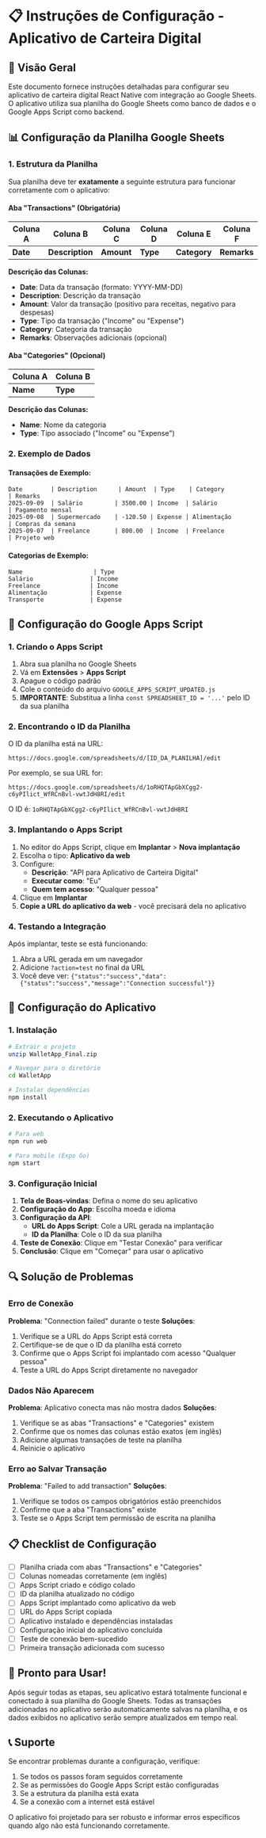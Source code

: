 # 📋 Instruções de Configuração - Aplicativo de Carteira Digital

## 🎯 Visão Geral

Este documento fornece instruções detalhadas para configurar seu aplicativo de carteira digital React Native com integração ao Google Sheets. O aplicativo utiliza sua planilha do Google Sheets como banco de dados e o Google Apps Script como backend.

## 📊 Configuração da Planilha Google Sheets

### 1. Estrutura da Planilha

Sua planilha deve ter **exatamente** a seguinte estrutura para funcionar corretamente com o aplicativo:

#### Aba "Transactions" (Obrigatória)

| Coluna A | Coluna B | Coluna C | Coluna D | Coluna E | Coluna F |
|----------|----------|----------|----------|----------|----------|
| **Date** | **Description** | **Amount** | **Type** | **Category** | **Remarks** |

**Descrição das Colunas:**
- **Date**: Data da transação (formato: YYYY-MM-DD)
- **Description**: Descrição da transação
- **Amount**: Valor da transação (positivo para receitas, negativo para despesas)
- **Type**: Tipo da transação ("Income" ou "Expense")
- **Category**: Categoria da transação
- **Remarks**: Observações adicionais (opcional)

#### Aba "Categories" (Opcional)

| Coluna A | Coluna B |
|----------|----------|
| **Name** | **Type** |

**Descrição das Colunas:**
- **Name**: Nome da categoria
- **Type**: Tipo associado ("Income" ou "Expense")

### 2. Exemplo de Dados

#### Transações de Exemplo:
```
Date        | Description      | Amount  | Type    | Category           | Remarks
2025-09-09  | Salário         | 3500.00 | Income  | Salário           | Pagamento mensal
2025-09-08  | Supermercado    | -120.50 | Expense | Alimentação       | Compras da semana
2025-09-07  | Freelance       | 800.00  | Income  | Freelance         | Projeto web
```

#### Categorias de Exemplo:
```
Name                    | Type
Salário                | Income
Freelance              | Income
Alimentação            | Expense
Transporte             | Expense
```

## 🔧 Configuração do Google Apps Script

### 1. Criando o Apps Script

1. Abra sua planilha no Google Sheets
2. Vá em **Extensões** > **Apps Script**
3. Apague o código padrão
4. Cole o conteúdo do arquivo `GOOGLE_APPS_SCRIPT_UPDATED.js`
5. **IMPORTANTE**: Substitua a linha `const SPREADSHEET_ID = '...'` pelo ID da sua planilha

### 2. Encontrando o ID da Planilha

O ID da planilha está na URL:
```
https://docs.google.com/spreadsheets/d/[ID_DA_PLANILHA]/edit
```

Por exemplo, se sua URL for:
```
https://docs.google.com/spreadsheets/d/1oRHQTApGbXCgg2-c6yPIlict_WfRCnBvl-vwtJdH8RI/edit
```

O ID é: `1oRHQTApGbXCgg2-c6yPIlict_WfRCnBvl-vwtJdH8RI`

### 3. Implantando o Apps Script

1. No editor do Apps Script, clique em **Implantar** > **Nova implantação**
2. Escolha o tipo: **Aplicativo da web**
3. Configure:
   - **Descrição**: "API para Aplicativo de Carteira Digital"
   - **Executar como**: "Eu"
   - **Quem tem acesso**: "Qualquer pessoa"
4. Clique em **Implantar**
5. **Copie a URL do aplicativo da web** - você precisará dela no aplicativo

### 4. Testando a Integração

Após implantar, teste se está funcionando:
1. Abra a URL gerada em um navegador
2. Adicione `?action=test` no final da URL
3. Você deve ver: `{"status":"success","data":{"status":"success","message":"Connection successful"}}`

## 📱 Configuração do Aplicativo

### 1. Instalação

```bash
# Extrair o projeto
unzip WalletApp_Final.zip

# Navegar para o diretório
cd WalletApp

# Instalar dependências
npm install
```

### 2. Executando o Aplicativo

```bash
# Para web
npm run web

# Para mobile (Expo Go)
npm start
```

### 3. Configuração Inicial

1. **Tela de Boas-vindas**: Defina o nome do seu aplicativo
2. **Configuração do App**: Escolha moeda e idioma
3. **Configuração da API**: 
   - **URL do Apps Script**: Cole a URL gerada na implantação
   - **ID da Planilha**: Cole o ID da sua planilha
4. **Teste de Conexão**: Clique em "Testar Conexão" para verificar
5. **Conclusão**: Clique em "Começar" para usar o aplicativo

## 🔍 Solução de Problemas

### Erro de Conexão

**Problema**: "Connection failed" durante o teste
**Soluções**:
1. Verifique se a URL do Apps Script está correta
2. Certifique-se de que o ID da planilha está correto
3. Confirme que o Apps Script foi implantado com acesso "Qualquer pessoa"
4. Teste a URL do Apps Script diretamente no navegador

### Dados Não Aparecem

**Problema**: Aplicativo conecta mas não mostra dados
**Soluções**:
1. Verifique se as abas "Transactions" e "Categories" existem
2. Confirme que os nomes das colunas estão exatos (em inglês)
3. Adicione algumas transações de teste na planilha
4. Reinicie o aplicativo

### Erro ao Salvar Transação

**Problema**: "Failed to add transaction"
**Soluções**:
1. Verifique se todos os campos obrigatórios estão preenchidos
2. Confirme que a aba "Transactions" existe
3. Teste se o Apps Script tem permissão de escrita na planilha

## 📋 Checklist de Configuração

- [ ] Planilha criada com abas "Transactions" e "Categories"
- [ ] Colunas nomeadas corretamente (em inglês)
- [ ] Apps Script criado e código colado
- [ ] ID da planilha atualizado no código
- [ ] Apps Script implantado como aplicativo da web
- [ ] URL do Apps Script copiada
- [ ] Aplicativo instalado e dependências instaladas
- [ ] Configuração inicial do aplicativo concluída
- [ ] Teste de conexão bem-sucedido
- [ ] Primeira transação adicionada com sucesso

## 🎉 Pronto para Usar!

Após seguir todas as etapas, seu aplicativo estará totalmente funcional e conectado à sua planilha do Google Sheets. Todas as transações adicionadas no aplicativo serão automaticamente salvas na planilha, e os dados exibidos no aplicativo serão sempre atualizados em tempo real.

## 📞 Suporte

Se encontrar problemas durante a configuração, verifique:
1. Se todos os passos foram seguidos corretamente
2. Se as permissões do Google Apps Script estão configuradas
3. Se a estrutura da planilha está exata
4. Se a conexão com a internet está estável

O aplicativo foi projetado para ser robusto e informar erros específicos quando algo não está funcionando corretamente.

